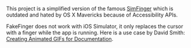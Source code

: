 This project is a simplified version of the famous [SimFinger](https://github.com/atebits/SimFinger) which is outdated and hated by OS X Mavericks because of Accessibility APIs.

FakeFinger does not work with iOS Simulator, it only replaces the cursor with a finger while the app is running. Here is a use case by David Smith: [Creating Animated GIFs for Documentation](http://david-smith.org/blog/2013/12/02/creating-animated-gifs-for-documentation/).